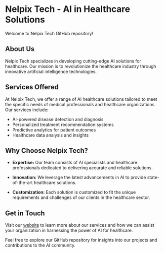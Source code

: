 # Nelpix Tech - AI in Healthcare Solutions

Welcome to Nelpix Tech GitHub repository!

## About Us

Nelpix Tech specializes in developing cutting-edge AI solutions for healthcare. Our mission is to revolutionize the healthcare industry through innovative artificial intelligence technologies.

## Services Offered

At Nelpix Tech, we offer a range of AI healthcare solutions tailored to meet the specific needs of medical professionals and healthcare organizations. Our services include:

- AI-powered disease detection and diagnosis
- Personalized treatment recommendation systems
- Predictive analytics for patient outcomes
- Healthcare data analysis and insights

## Why Choose Nelpix Tech?

- **Expertise:** Our team consists of AI specialists and healthcare professionals dedicated to delivering accurate and reliable solutions.
  
- **Innovation:** We leverage the latest advancements in AI to provide state-of-the-art healthcare solutions.
  
- **Customization:** Each solution is customized to fit the unique requirements and challenges of our clients in the healthcare sector.

## Get in Touch

Visit our [website](https://reonday.github.io/NelpixTech/) to learn more about our services and how we can assist your organization in harnessing the power of AI for healthcare.

Feel free to explore our GitHub repository for insights into our projects and contributions to the AI community.

